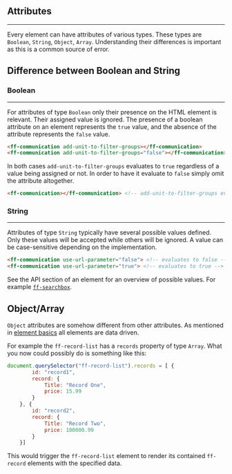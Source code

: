 ## Attributes

---
Every element can have attributes of various types. These types are `Boolean`, `String`, `Object`, `Array`. Understanding their differences is important as this is a common source of error.

## Difference between Boolean and String

### Boolean

---

For attributes of type `Boolean` only their presence on the HTML element is relevant. Their assigned value is ignored. The presence of a boolean attribute on an element represents the `true` value, and the absence of the attribute represents the `false` value.

```html
<ff-communication add-unit-to-filter-groups></ff-communication>
<ff-communication add-unit-to-filter-groups="false"></ff-communication>
``` 

In both cases `add-unit-to-filter-groups` evaluates to `true` regardless of a value being assigned or not. In order to have it evaluate to `false` simply omit the attribute altogether.

```html
<ff-communication></ff-communication> <!-- add-unit-to-filter-groups evaluates to false -->
``` 

### String

---
Attributes of type `String` typically have several possible values defined. Only these values will be accepted while others will be ignored. A value can be case-sensitive depending on the implementation.

```html
<ff-communication use-url-parameter="false"> <!-- evaluates to false -->
<ff-communication use-url-parameter="true"> <!-- evaluates to true -->
``` 

See the API section of an element for an overview of possible values. For example [`ff-searchbox`](/api/1.2/ff-searchbox#tab=api).

## Object/Array

`Object` attributes are somehow different from other attributes. As mentioned in [element basics](/documentation/1.2/communication) all elements are data driven.

For example the `ff-record-list` has a `records` property of type `Array`. What you now could possibly do is something like this:

```javascript
document.querySelector("ff-record-list").records = [ {
        id: "record1",
        record: {
            Title: "Record One",
            price: 15.99
        }
    }, {
        id: "record2",
        record: {
            Title: "Record Two",
            price: 100000.99
        }
    }]
``` 

This would trigger the `ff-record-list` element to render its contained `ff-record` elements with the specified data.